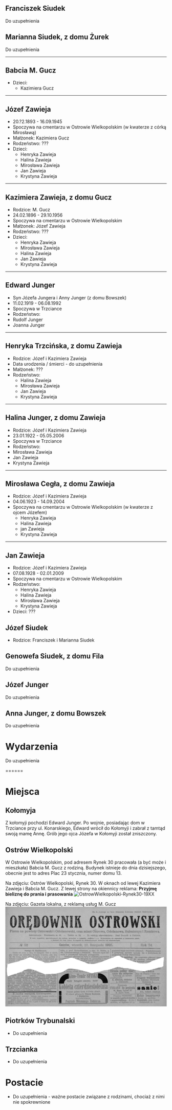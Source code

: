 ## Franciszek Siudek
Do uzupełnienia

## Marianna Siudek, z domu Żurek
Do uzupełnienia

------
## Babcia M. Gucz
* Dzieci:
  * Kazimiera Gucz

------
## Józef Zawieja
* 20.?2.1893 - 16.09.1945
* Spoczywa na cmentarzu w Ostrowie Wielkopolskim (w kwaterze z córką Mirosławą)
* Małżonek: Kazimiera Gucz
* Rodzeństwo: ???
* Dzieci:
  * Henryka Zawieja
  * Halina Zawieja
  * Mirosława Zawieja
  * Jan Zawieja
  * Krystyna Zawieja

------
## Kazimiera Zawieja, z domu Gucz
* Rodzice: M. Gucz
* 24.02.1896 - 29.10.1956
* Spoczywa na cmentarzu w Ostrowie Wielkopolskim
* Małżonek: Józef Zawieja
* Rodzeństwo: ???
* Dzieci:
  * Henryka Zawieja
  * Mirosława Zawieja
  * Halina Zawieja
  * Jan Zawieja
  * Krystyna Zawieja

---
## Edward Junger
* Syn Józefa Jungera i Anny Junger (z domu Bowszek)
* 11.02.1919 - 06.08.1992
* Spoczywa w Trzciance
* Rodzeństwo:
 * Rudolf Junger
 * Joanna Junger

------
## Henryka Trzcińska, z domu Zawieja
* Rodzice: Józef i Kazimiera Zawieja
* Data urodzenia / śmierci - do uzupełnienia
* Małżonek: ???
* Rodzeństwo:
  * Halina Zawieja
  * Mirosława Zawieja
  * Jan Zawieja
  * Krystyna Zawieja

------
## Halina Junger, z domu Zawieja
* Rodzice: Józef i Kazimiera Zawieja
* 23.01.1922 - 05.05.2006
* Spoczywa w Trzciance
* Rodzeństwo:
 * Mirosława Zawieja
 * Jan Zawieja
 * Krystyna Zawieja

------
## Mirosława Cegła, z domu Zawieja
* Rodzice: Józef i Kazimiera Zawieja
* 04.06.1923 - 14.09.2004
* Spoczywa na cmentarzu w Ostrowie Wielkopolskim (w kwaterze z ojcem Józefem)
  * Henryka Zawieja
  * Halina Zawieja
  * jan Zawieja
  * Krystyna Zawieja

------
## Jan Zawieja
* Rodzice: Józef i Kazimiera Zawieja
* 07.08.1928 - 02.01.2009
* Spoczywa na cmentarzu w Ostrowie Wielkopolskim
* Rodzeństwo: 
  * Henryka Zawieja
  * Halina Zawieja
  * Mirosława Zawieja
  * Krystyna Zawieja
* Dzieci: ???

## Józef Siudek
* Rodzice: Franciszek i Marianna Siudek

## Genowefa Siudek, z domu Fila
Do uzupełnienia

## Józef Junger
Do uzupełnienia

## Anna Junger, z domu Bowszek
Do uzupełnienia


# Wydarzenia
Do uzupełnienia

======
# Miejsca

## Kołomyja
Z kołomyji pochodzi Edward Junger. Po wojnie, posiadając dom w Trzciance przy ul. Konarskiego, Edward wrócił do Kołomyji i zabrał z tamtąd swoją mamę Annę. Grób jego ojca Józefa w Kołomyji został zniszczony.

## Ostrów Wielkopolski
W Ostrowie Wielkopolskim, pod adresem Rynek 30 pracowała (a być może i mieszkała) Babcia M. Gucz z rodziną. Budynek istnieje do dnia dzisiejszego, obecnie jest to adres Plac 23 stycznia, numer domu 13.

Na zdjęciu: Ostrów Wielkopolski, Rynek 30. W oknach od lewej Kazimiera Zawieja i Babcia M. Gucz. Z lewej strony na okiennicy reklama: **Przyjmę bieliznę do prania i prasowania**
![OstrowWielkopolski-Rynek30-19XX](OstrowWielkopolski-Rynek30-19XX.png)

Na zdjęciu: Gazeta lokalna, z reklamą usług M. Gucz
![Gazeta-OredownikOstrowski-1925-11-17](Gazeta-OredownikOstrowski-1925-11-17.png)

## Piotrków Trybunalski
  * Do uzupełnienia

## Trzcianka
  * Do uzupełnienia

# Postacie
* Do uzupełnienia - ważne postacie związane z rodzinami, chociaż z nimi nie spokrewnione